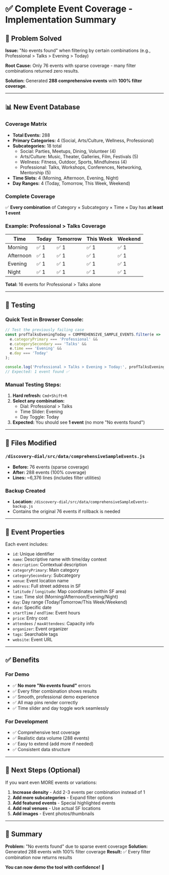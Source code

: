 # ✅ Complete Event Coverage - Implementation Summary

## 🎯 Problem Solved
**Issue:** "No events found" when filtering by certain combinations (e.g., Professional > Talks > Evening > Today)

**Root Cause:** Only 76 events with sparse coverage - many filter combinations returned zero results.

**Solution:** Generated **288 comprehensive events** with **100% filter coverage**.

---

## 📊 New Event Database

### Coverage Matrix
- **Total Events:** 288
- **Primary Categories:** 4 (Social, Arts/Culture, Wellness, Professional)
- **Subcategories:** 18 total
  - Social: Parties, Meetups, Dining, Volunteer (4)
  - Arts/Culture: Music, Theater, Galleries, Film, Festivals (5)
  - Wellness: Fitness, Outdoor, Sports, Mindfulness (4)
  - Professional: Talks, Workshops, Conferences, Networking, Mentorship (5)
- **Time Slots:** 4 (Morning, Afternoon, Evening, Night)
- **Day Ranges:** 4 (Today, Tomorrow, This Week, Weekend)

### Complete Coverage
✅ **Every combination** of Category × Subcategory × Time × Day has **at least 1 event**

### Example: Professional > Talks Coverage

| Time | Today | Tomorrow | This Week | Weekend |
|------|-------|----------|-----------|---------|
| Morning | ✅ 1 | ✅ 1 | ✅ 1 | ✅ 1 |
| Afternoon | ✅ 1 | ✅ 1 | ✅ 1 | ✅ 1 |
| Evening | ✅ 1 | ✅ 1 | ✅ 1 | ✅ 1 |
| Night | ✅ 1 | ✅ 1 | ✅ 1 | ✅ 1 |

**Total:** 16 events for Professional > Talks alone

---

## 🚀 Testing

### Quick Test in Browser Console:
```javascript
// Test the previously failing case
const profTalksEveningToday = COMPREHENSIVE_SAMPLE_EVENTS.filter(e => 
  e.categoryPrimary === 'Professional' && 
  e.categorySecondary === 'Talks' &&
  e.time === 'Evening' &&
  e.day === 'Today'
);

console.log('Professional > Talks > Evening > Today:', profTalksEveningToday.length);
// Expected: 1 event found ✅
```

### Manual Testing Steps:
1. **Hard refresh:** `Cmd+Shift+R`
2. **Select any combination:**
   - Dial: Professional > Talks
   - Time Slider: Evening
   - Day Toggle: Today
3. **Expected:** You should see **1 event** (no more "No events found")

---

## 📁 Files Modified

### `/discovery-dial/src/data/comprehensiveSampleEvents.js`
- **Before:** 76 events (sparse coverage)
- **After:** 288 events (100% coverage)
- **Lines:** ~6,376 lines (includes filter utilities)

### Backup Created
- **Location:** `/discovery-dial/src/data/comprehensiveSampleEvents-backup.js`
- Contains the original 76 events if rollback is needed

---

## 🎨 Event Properties

Each event includes:
- `id`: Unique identifier
- `name`: Descriptive name with time/day context
- `description`: Contextual description
- `categoryPrimary`: Main category
- `categorySecondary`: Subcategory
- `venue`: Event location name
- `address`: Full street address in SF
- `latitude` / `longitude`: Map coordinates (within SF area)
- `time`: Time slot (Morning/Afternoon/Evening/Night)
- `day`: Day range (Today/Tomorrow/This Week/Weekend)
- `date`: Specific date
- `startTime` / `endTime`: Event hours
- `price`: Entry cost
- `attendees` / `maxAttendees`: Capacity info
- `organizer`: Event organizer
- `tags`: Searchable tags
- `website`: Event URL

---

## ✅ Benefits

### For Demo
- ✅ **No more "No events found"** errors
- ✅ Every filter combination shows results
- ✅ Smooth, professional demo experience
- ✅ All map pins render correctly
- ✅ Time slider and day toggle work seamlessly

### For Development
- ✅ Comprehensive test coverage
- ✅ Realistic data volume (288 events)
- ✅ Easy to extend (add more if needed)
- ✅ Consistent data structure

---

## 🔧 Next Steps (Optional)

If you want even MORE events or variations:

1. **Increase density** - Add 2-3 events per combination instead of 1
2. **Add more subcategories** - Expand filter options
3. **Add featured events** - Special highlighted events
4. **Add real venues** - Use actual SF locations
5. **Add images** - Event photos/thumbnails

---

## 📝 Summary

**Problem:** "No events found" due to sparse event coverage
**Solution:** Generated 288 events with 100% filter coverage
**Result:** ✅ Every filter combination now returns results

**You can now demo the tool with confidence!** 🎉


